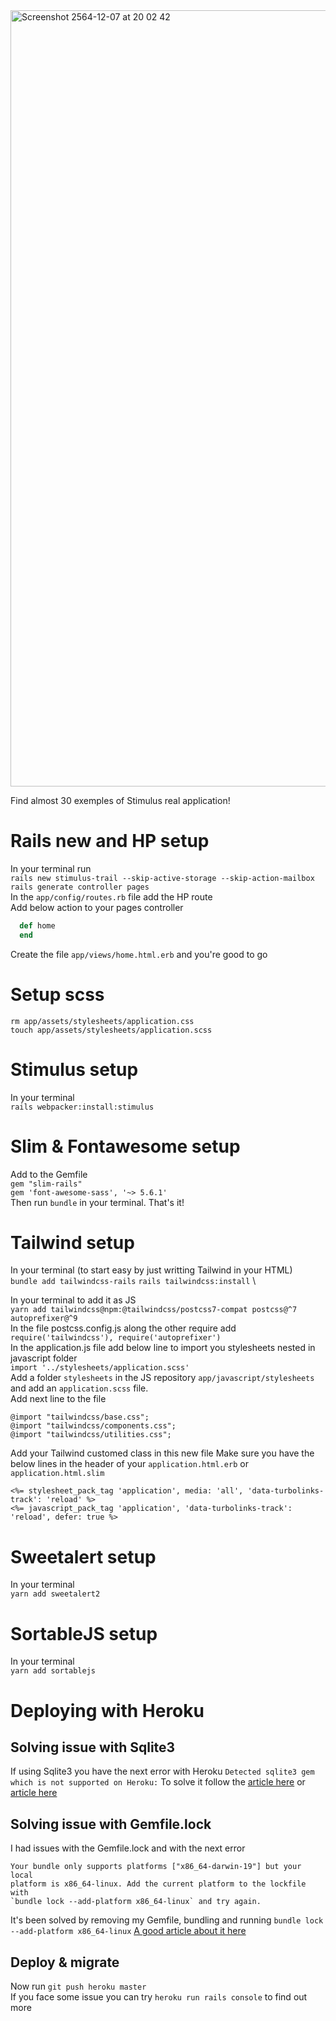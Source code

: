 <img width="1242" alt="Screenshot 2564-12-07 at 20 02 42" src="https://user-images.githubusercontent.com/33062224/145090239-db00eef5-cbc2-466f-a724-1fdcea30c0cd.png">


Find almost 30 exemples of Stimulus real application!

# Rails new and HP setup

In your terminal run \
`rails new stimulus-trail --skip-active-storage --skip-action-mailbox` \
`rails generate controller pages` \
In the `app/config/routes.rb` file add the HP route \
Add below action to your pages controller
```ruby
  def home
  end
```
Create the file `app/views/home.html.erb` and you're good to go

# Setup scss

`rm app/assets/stylesheets/application.css` \
`touch app/assets/stylesheets/application.scss`

# Stimulus setup

In your terminal \
`rails webpacker:install:stimulus`

# Slim & Fontawesome setup

Add to the Gemfile \
`gem "slim-rails"` \
`gem 'font-awesome-sass', '~> 5.6.1'` \
Then run `bundle` in your terminal. That's it!

# Tailwind setup

In your terminal (to start easy by just writting Tailwind in your HTML) \
`bundle add tailwindcss-rails`
`rails tailwindcss:install` \

In your terminal to add it as JS \
`yarn add tailwindcss@npm:@tailwindcss/postcss7-compat postcss@^7 autoprefixer@^9` \
In the file postcss.config.js along the other require add \
`require('tailwindcss'), require('autoprefixer')` \
In the application.js file add below line to import you stylesheets nested in javascript folder \
`import '../stylesheets/application.scss'` \
Add a folder `stylesheets` in the JS repository `app/javascript/stylesheets` and add an `application.scss` file. \
Add next line to the file
```
@import "tailwindcss/base.css";
@import "tailwindcss/components.css";
@import "tailwindcss/utilities.css";
```
Add your Tailwind customed class in this new file
Make sure you have the below lines in the header of your `application.html.erb` or `application.html.slim`
```
<%= stylesheet_pack_tag 'application', media: 'all', 'data-turbolinks-track': 'reload' %>
<%= javascript_pack_tag 'application', 'data-turbolinks-track': 'reload', defer: true %>
```

# Sweetalert setup

In your terminal \
`yarn add sweetalert2`

# SortableJS setup

In your terminal \
`yarn add sortablejs`

# Deploying with Heroku

## Solving issue with Sqlite3

If using Sqlite3 you have the next error with Heroku `Detected sqlite3 gem which is not supported on Heroku:` To solve it follow the [article here](https://devcenter.heroku.com/articles/sqlite3) or [article here](https://www.codecademy.com/articles/deploy-rails-to-heroku)

## Solving issue with Gemfile.lock
I had issues with the Gemfile.lock and with the next error
```
Your bundle only supports platforms ["x86_64-darwin-19"] but your local
platform is x86_64-linux. Add the current platform to the lockfile with
`bundle lock --add-platform x86_64-linux` and try again.
```

It's been solved by removing my Gemfile, bundling and running `bundle lock --add-platform x86_64-linux`
[A good article about it here](https://www.moncefbelyamani.com/understanding-the-gemfile-lock-file/)


## Deploy & migrate

Now run `git push heroku master` \
If you face some issue you can try `heroku run rails console` to find out more
